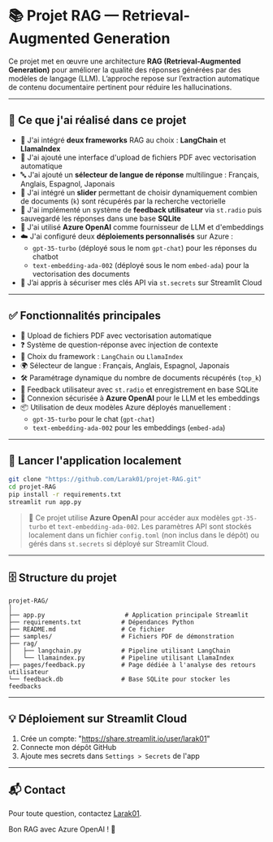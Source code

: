 # 📚 Projet RAG — Retrieval-Augmented Generation

Ce projet met en œuvre une architecture **RAG (Retrieval-Augmented Generation)** pour améliorer la qualité des réponses générées par des modèles de langage (LLM). L’approche repose sur l’extraction automatique de contenu documentaire pertinent pour réduire les hallucinations.

---

## 🎯 Ce que j'ai réalisé dans ce projet

- 🔧 J'ai intégré **deux frameworks** RAG au choix : **LangChain** et **LlamaIndex**
- 📁 J'ai ajouté une interface d'upload de fichiers PDF avec vectorisation automatique
- 🔤 J'ai ajouté un **sélecteur de langue de réponse** multilingue : Français, Anglais, Espagnol, Japonais
- 🔎 J'ai intégré un **slider** permettant de choisir dynamiquement combien de documents (`k`) sont récupérés par la recherche vectorielle
- 🧪 J'ai implémenté un système de **feedback utilisateur** via `st.radio` puis sauvegardé les réponses dans une base **SQLite**
- 🧠 J'ai utilisé **Azure OpenAI** comme fournisseur de LLM et d'embeddings
- ☁️ J'ai configuré deux **déploiements personnalisés** sur Azure :
  - `gpt-35-turbo` (déployé sous le nom `gpt-chat`) pour les réponses du chatbot
  - `text-embedding-ada-002` (déployé sous le nom `embed-ada`) pour la vectorisation des documents
- 🔐 J’ai appris à sécuriser mes clés API via `st.secrets` sur Streamlit Cloud

---

## ✅ Fonctionnalités principales

- 📄 Upload de fichiers PDF avec vectorisation automatique
- ❓ Système de question-réponse avec injection de contexte
- 🧠 Choix du framework : `LangChain` ou `LlamaIndex`
- 🌍 Sélecteur de langue : Français, Anglais, Espagnol, Japonais
- 🛠️ Paramétrage dynamique du nombre de documents récupérés (`top_k`)
- 📝 Feedback utilisateur avec `st.radio` et enregistrement en base SQLite
- 🔐 Connexion sécurisée à **Azure OpenAI** pour le LLM et les embeddings
- 📦 Utilisation de deux modèles Azure déployés manuellement :
  - `gpt-35-turbo` pour le chat (`gpt-chat`)
  - `text-embedding-ada-002` pour les embeddings (`embed-ada`)

---

## 🚀 Lancer l'application localement

```bash
git clone "https://github.com/Larak01/projet-RAG.git"
cd projet-RAG
pip install -r requirements.txt
streamlit run app.py
```

> 🧠 Ce projet utilise **Azure OpenAI** pour accéder aux modèles `gpt-35-turbo` et `text-embedding-ada-002`. Les paramètres API sont stockés localement dans un fichier `config.toml` (non inclus dans le dépôt) ou gérés dans `st.secrets` si déployé sur Streamlit Cloud.

---

## 🗄️ Structure du projet

```
projet-RAG/
│
├── app.py                      # Application principale Streamlit
├── requirements.txt           # Dépendances Python
├── README.md                  # Ce fichier
├── samples/                   # Fichiers PDF de démonstration
├── rag/
│   ├── langchain.py           # Pipeline utilisant LangChain
│   └── llamaindex.py          # Pipeline utilisant LlamaIndex
├── pages/feedback.py          # Page dédiée à l'analyse des retours utilisateur
└── feedback.db                # Base SQLite pour stocker les feedbacks
```


---

## 💡 Déploiement sur Streamlit Cloud

1. Crée un compte: "https://share.streamlit.io/user/larak01"
2. Connecte mon dépôt GitHub
3. Ajoute mes secrets dans `Settings > Secrets` de l'app

---

## 📬 Contact

Pour toute question, contactez [Larak01](https://github.com/Larak01).

Bon RAG avec Azure OpenAI ! 🎉
